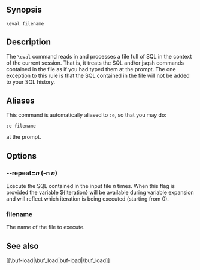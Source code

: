 ## Synopsis

`\eval filename`
              
## Description

The `\eval` command reads in and processes a file full of SQL in the context
of the current session. That is, it treats the SQL and/or jsqsh commands 
contained in the file as if you had typed them at the prompt. The one 
exception to this rule is that the SQL contained in the file will not be
added to your SQL history.
   
## Aliases

This command is automatically aliased to `:e`, so that you may do:
   
    :e filename
      
at the prompt.
   
## Options

### --repeat=*n* (-n *n*)

Execute the SQL contained in the input file *n* times. When this flag is 
provided the variable ${iteration} will be available during variable 
expansion and will reflect which iteration is being executed (starting from 0). 

### filename

The name of the file to execute.
   
## See also

[[\buf-load|\buf_load|buf-load|\buf_load]]
